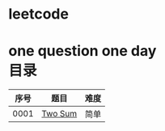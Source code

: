 # leetcode
one question one day <br>
目录
====
序号|题目|难度
---|:--:|---:
0001|[Two Sum](https://github.com/hey-monster/leetcode/blob/master/code/0001-Two%20Sum.cpp)|简单
